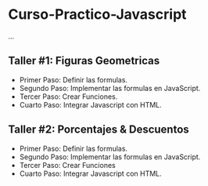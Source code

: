 # Curso-Practico-Javascript

...

## Taller #1: Figuras Geometricas

- Primer Paso: Definir las formulas.
- Segundo Paso: Implementar las formulas en JavaScript.
- Tercer Paso: Crear Funciones.
- Cuarto Paso: Integrar Javascript con HTML.

## Taller #2: Porcentajes & Descuentos

- Primer Paso: Definir las formulas.
- Segundo Paso: Implementar las formulas en JavaScript.
- Tercer Paso: Crear Funciones
- Cuarto Paso: Integrar Javascript con HTML.
